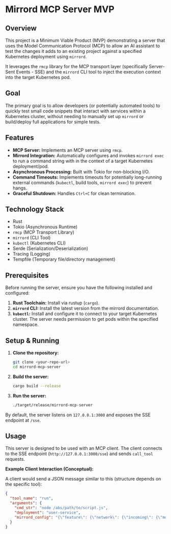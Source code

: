 # Mirrord MCP Server MVP

## Overview

This project is a Minimum Viable Product (MVP) demonstrating a server that uses the Model Communication Protocol (MCP) to allow an AI assistant to test the changes it adds to an existing project against a specified Kubernetes deployment using `mirrord`.

It leverages the `rmcp` library for the MCP transport layer (specifically Server-Sent Events - SSE) and the `mirrord` CLI tool to inject the execution context into the target Kubernetes pod.

## Goal

The primary goal is to allow developers (or potentially automated tools) to quickly test small code snippets that interact with services within a Kubernetes cluster, without needing to manually set up `mirrord` or build/deploy full applications for simple tests.

## Features

* **MCP Server:** Implements an MCP server using `rmcp`.
* **Mirrord Integration:** Automatically configures and invokes `mirrord exec` to run a command string with in the context of a target Kubernetes deployment/pod.
* **Asynchronous Processing:** Built with Tokio for non-blocking I/O.
* **Command Timeouts:** Implements timeouts for potentially long-running external commands (`kubectl`, build tools, `mirrord exec`) to prevent hangs.
* **Graceful Shutdown:** Handles `Ctrl+C` for clean termination.

## Technology Stack

* Rust
* Tokio (Asynchronous Runtime)
* `rmcp` (MCP Transport Library)
* `mirrord` (CLI Tool)
* `kubectl` (Kubernetes CLI)
* Serde (Serialization/Deserialization)
* Tracing (Logging)
* Tempfile (Temporary file/directory management)

## Prerequisites

Before running the server, ensure you have the following installed and configured:

1. **Rust Toolchain:** Install via rustup (`cargo`).
2. **`mirrord` CLI:** Install the latest version from the mirrord documentation.
3. **`kubectl`:** Install and configure it to connect to your target Kubernetes cluster. The server needs permission to get pods within the specified namespace.

## Setup & Running

1. **Clone the repository:**

    ```bash
    git clone <your-repo-url>
    cd mirrord-mcp-server
    ```

2. **Build the server:**

    ```bash
    cargo build --release
    ```

3. **Run the server:**

    ```bash
    ./target/release/mirrord-mcp-server
    ```

By default, the server listens on `127.0.0.1:3000` and exposes the SSE endpoint at `/sse`.

## Usage

This server is designed to be used with an MCP client. The client connects to the SSE endpoint (`http://127.0.0.1:3000/sse`) and sends `call_tool` requests.

**Example Client Interaction (Conceptual):**

A client would send a JSON message similar to this (structure depends on the specific tool):

```json
{
  "tool_name": "run",
  "arguments": {
    "cmd_str": "node /abs/path/to/script.js",
    "deployment": "user-service",
    "mirrord_config": "{\"feature\": {\"network\": {\"incoming\": {\"mode\": \"mirror\", \"ports\": [8080]}}}}"
  }
}
```
